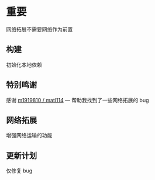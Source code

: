# 重要
网络拓展不需要网络作为前置

## 构建
初始化本地依赖

## 特别鸣谢

感谢 [m1919810 / matl114](https://github.com/m1919810) — 帮助我找到了一些网络拓展的 bug

## 网络拓展

增强网络运输的功能

## 更新计划
仅修复 bug
